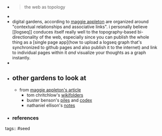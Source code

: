 - > the web as topology
-
- digital gardens, according to [maggie appleton](https://maggieappleton.com/garden-history) are organized around "contextual relationships and associative links". i personally believe [[logseq]] conduces itself really well to the topography-based bi-directionality of the web, especially since you can publish the whole thing as a [single page app](how to upload a logseq graph that's synchronized to github pages and also publish it to the internet) and link to individual pages within it *and* visualize your thoughts as a graph instantly.
-
- ## other gardens to look at
	- from [maggie appleton's article](https://maggieappleton.com/garden-history)
		- tom chritchlow's [wikifolders](https://tomcritchlow.com/wiki/)
		- buster benson's [piles](https://busterbenson.com/piles) and [codex](https://busterbenson.com/codex)
		- nathaniel ellison's [notes](https://www.nateliason.com/notes)
- ### references
tags:: #seed